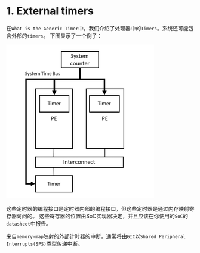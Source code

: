 # 1. External timers

在`What is the Generic Timer`中，我们介绍了处理器中的`Timers`。系统还可能包含外部的`timers`。
下图显示了一个例子：

![image](./Images/0x1.png)

这些定时器的编程接口是定时器内部的编程接口，但这些定时器是通过内存映射寄存器访问的。
这些寄存器的位置由SoC实现器决定，并且应该在你使用的`SoC`的`datasheet`中报告。

来自`memory-map`映射的外部计时器的中断，通常将由`GIC`以`Shared Peripheral Interrupts(SPS)`类型传递中断。